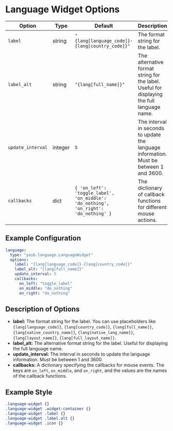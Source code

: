 # Language Widget Options
| Option           | Type     | Default                        | Description                                                                 |
|------------------|----------|--------------------------------|-----------------------------------------------------------------------------|
| `label`          | string   | `"{lang[language_code]}-{lang[country_code]}"`              | The format string for the label. |
| `label_alt`      | string   | `"{lang[full_name]}"`               | The alternative format string for the label. Useful for displaying the full language name. |
| `update_interval`| integer  | `5`                            | The interval in seconds to update the language information. Must be between 1 and 3600. |
| `callbacks`      | dict     | `{ 'on_left': 'toggle_label', 'on_middle': 'do_nothing', 'on_right': 'do_nothing' }` | The dictionary of callback functions for different mouse actions. |

## Example Configuration

```yaml
language:
  type: "yasb.language.LanguageWidget"
  options:
    label: "{lang[language_code]}-{lang[country_code]}"
    label_alt: "{lang[full_name]}"
    update_interval: 5
    callbacks:
      on_left: "toggle_label"
      on_middle: "do_nothing"
      on_right: "do_nothing"
```

## Description of Options
- **label:** The format string for the label. You can use placeholders like `{lang[language_code]}`, `{lang[country_code]}`, `{lang[full_name]}`, `{lang[native_country_name]}`, `{lang[native_lang_name]}`, `{lang[layout_name]}`, `{lang[full_layout_name]}`.
- **label_alt:** The alternative format string for the label. Useful for displaying the full language name.
- **update_interval:** The interval in seconds to update the language information. Must be between 1 and 3600.
- **callbacks:** A dictionary specifying the callbacks for mouse events. The keys are `on_left`, `on_middle`, and `on_right`, and the values are the names of the callback functions.

## Example Style
```css
.language-widget {}
.language-widget .widget-container {}
.language-widget .label {}
.language-widget .label.alt {}
.language-widget .icon {}
```